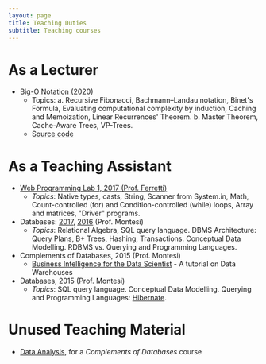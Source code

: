 ```yaml
---
layout: page
title: Teaching Duties
subtitle: Teaching courses
---
```


# As a Lecturer
* [Big-O Notation (2020)](https://raw.githubusercontent.com/jackbergus/NotesOnProgramming2020/master/slides/01bigo.pdf)
  * Topics: 
    a. Recursive Fibonacci, Bachmann–Landau notation, Binet's Formula, Evaluating computational complexity by induction, Caching and Memoization, Linear Recurrences' Theorem. 
    b. Master Theorem, Cache-Aware Trees, VP-Trees. 
  * [Source code](https://github.com/jackbergus/NotesOnProgramming2020/tree/master/src/big_o_notation)

# As a Teaching Assistant
* [Web Programming Lab 1, 2017 (Prof. Ferretti)](https://jackbergus.github.io/teaching/LPI17)
  * *Topics*: Native types, casts, String, Scanner from System.in, Math, Count-controlled (for) and Condition-controlled (while) loops, Array and matrices, "Driver" programs.
* Databases: [2017](https://jackbergus.github.io/teaching/BD#lab-sessions-2017), [2016](https://jackbergus.github.io/teaching/BD#lab-sessions-2016) (Prof. Montesi)
  * *Topics*: Relational Algebra,  SQL query language. DBMS Architecture: Query Plans, B+ Trees, Hashing, Transactions. Conceptual Data Modelling. RDBMS vs. Querying and Programming Languages.
* Complements of Databases, 2015 (Prof. Montesi)
  * [Business Intelligence for the 
Data Scientist](https://jackbergus.alwaysdata.net/DWTUT15.pdf) - A tutorial on Data Warehouses
* Databases, 2015 (Prof. Montesi)
  * *Topics*:  SQL query language. Conceptual Data Modelling. Querying and Programming Languages: [Hibernate](https://github.com/jackbergus/javahibernateexample/tree/master/hibernate_tutorial_2015).

# Unused Teaching Material

* [Data Analysis](https://jackbergus.github.io/teaching/dataanalysis/), for a *Complements of Databases* course
